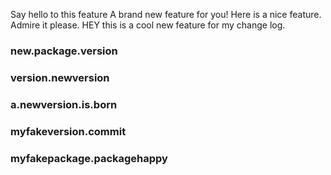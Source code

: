 
Say hello to this feature
A brand new feature for you!
Here is a nice feature. Admire it please.
HEY this is a cool new feature for my change log.

### new.package.version

### version.newversion

### a.newversion.is.born

### myfakeversion.commit

### myfakepackage.packagehappy
